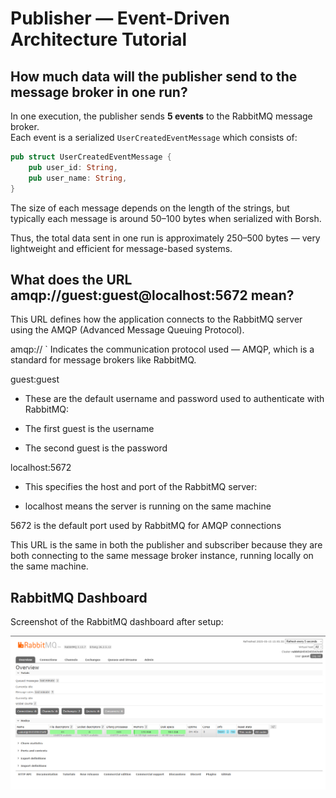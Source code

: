 # Publisher — Event-Driven Architecture Tutorial

## How much data will the publisher send to the message broker in one run?

In one execution, the publisher sends **5 events** to the RabbitMQ message broker.  
Each event is a serialized `UserCreatedEventMessage` which consists of:

```rust
pub struct UserCreatedEventMessage {
    pub user_id: String,
    pub user_name: String,
}
```

The size of each message depends on the length of the strings, but typically each message is around 50–100 bytes when serialized with Borsh.

Thus, the total data sent in one run is approximately 250–500 bytes — very lightweight and efficient for message-based systems.

## What does the URL amqp://guest:guest@localhost:5672 mean?
This URL defines how the application connects to the RabbitMQ server using the AMQP (Advanced Message Queuing Protocol).

amqp://
` Indicates the communication protocol used — AMQP, which is a standard for message brokers like RabbitMQ.

guest:guest
- These are the default username and password used to authenticate with RabbitMQ:

- The first guest is the username

- The second guest is the password

localhost:5672
- This specifies the host and port of the RabbitMQ server:

- localhost means the server is running on the same machine

5672 is the default port used by RabbitMQ for AMQP connections

This URL is the same in both the publisher and subscriber because they are both connecting to the same message broker instance, running locally on the same machine.

## RabbitMQ Dashboard

Screenshot of the RabbitMQ dashboard after setup:

![RabbitMQ Dashboard](./rabbitmq_dashboard.png)
